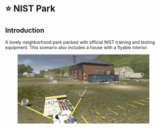 # ⭐ NIST Park

## Introduction

A lovely neighborhood park packed with official NIST training and testing equipment.  This scenario also includes a house with a flyable interior.

<figure><img src="../../../.gitbook/assets/image (67).png" alt=""><figcaption></figcaption></figure>
